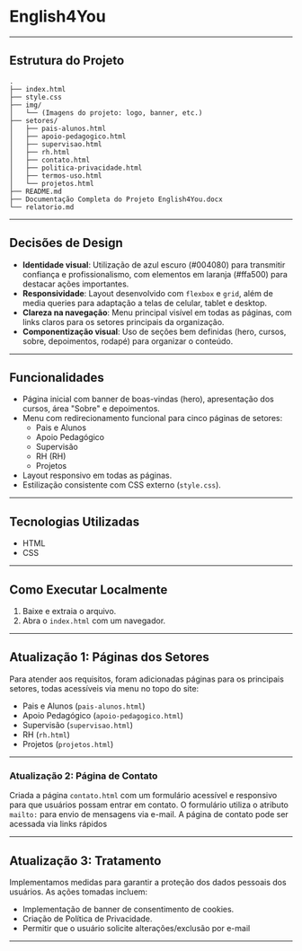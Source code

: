 # English4You 

---

## Estrutura do Projeto
```
.
├── index.html
├── style.css
├── img/
│   └── (Imagens do projeto: logo, banner, etc.)
├── setores/
│   ├── pais-alunos.html
│   ├── apoio-pedagogico.html
│   ├── supervisao.html
│   ├── rh.html
│   ├── contato.html
│   ├── politica-privacidade.html
│   ├── termos-uso.html
│   └── projetos.html
├── README.md
├── Documentação Completa do Projeto English4You.docx
└── relatorio.md

```
---

## Decisões de Design

- **Identidade visual**: Utilização de azul escuro (#004080) para transmitir confiança e profissionalismo, com elementos em laranja (#ffa500) para destacar ações importantes.
- **Responsividade**: Layout desenvolvido com `flexbox` e `grid`, além de media queries para adaptação a telas de celular, tablet e desktop.
- **Clareza na navegação**: Menu principal visível em todas as páginas, com links claros para os setores principais da organização.
- **Componentização visual**: Uso de seções bem definidas (hero, cursos, sobre, depoimentos, rodapé) para organizar o conteúdo.

---

## Funcionalidades

- Página inicial com banner de boas-vindas (hero), apresentação dos cursos, área "Sobre" e depoimentos.
- Menu com redirecionamento funcional para cinco páginas de setores:
  - Pais e Alunos
  - Apoio Pedagógico
  - Supervisão
  - RH (RH)
  - Projetos
- Layout responsivo em todas as páginas.
- Estilização consistente com CSS externo (`style.css`).

---

## Tecnologias Utilizadas

- HTML
- CSS

---

## Como Executar Localmente

1. Baixe e extraia o arquivo.
2. Abra o `index.html` com um navegador.

---

## Atualização 1: Páginas dos Setores

Para atender aos requisitos, foram adicionadas páginas para os principais setores, todas acessíveis via menu no topo do site:

- Pais e Alunos (`pais-alunos.html`)
- Apoio Pedagógico (`apoio-pedagogico.html`)
- Supervisão (`supervisao.html`)
- RH (`rh.html`)
- Projetos (`projetos.html`)

---

### Atualização 2: Página de Contato 

Criada a página `contato.html` com um formulário acessível e responsivo para que usuários possam entrar em contato. O formulário utiliza o atributo `mailto:` para envio de mensagens via e-mail.
A página de contato pode ser acessada via links rápidos

---

##  Atualização 3: Tratamento 

Implementamos medidas para garantir a proteção dos dados pessoais dos usuários. As ações tomadas incluem:

- Implementação de banner de consentimento de cookies.
- Criação de Política de Privacidade.
- Permitir que o usuário solicite alterações/exclusão por e-mail 

---

